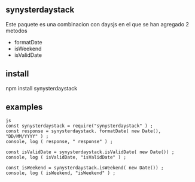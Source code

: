 ## synysterdaystack

Este paquete es una combinacion con daysjs en el que se han agregado 2 metodos

- formatDate
- isWeekend
- isValidDate

## install

npm install synysterdaystack

## examples
```
js
const synysterdaystack = require("synysterdaystack" ) ;
const response = synysterdaystack. formatDate( new Date(), "DD/MM/YYYY" ) ;
console, log ( response, " response" ) ;

const isValidDate = synysterdaystack.isValidDate( new Date()) ;
console, log ( isValidDate, "isValidDate" ) ;

const isWeekend = synysterdaystack.isWeekend( new Date()) ;
console, log ( isWeekend, "isWeekend" ) ;
```
